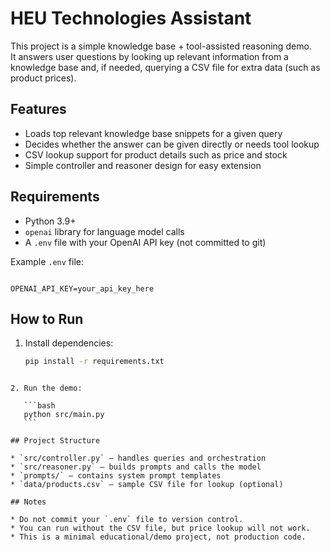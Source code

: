# HEU Technologies Assistant

This project is a simple knowledge base + tool-assisted reasoning demo.  
It answers user questions by looking up relevant information from a knowledge base and, if needed, querying a CSV file for extra data (such as product prices).

## Features
- Loads top relevant knowledge base snippets for a given query
- Decides whether the answer can be given directly or needs tool lookup
- CSV lookup support for product details such as price and stock
- Simple controller and reasoner design for easy extension

## Requirements
- Python 3.9+
- `openai` library for language model calls
- A `.env` file with your OpenAI API key (not committed to git)

Example `.env` file:
```

OPENAI_API_KEY=your_api_key_here

````

## How to Run
1. Install dependencies:
   ```bash
   pip install -r requirements.txt
````

2. Run the demo:

   ```bash
   python src/main.py
   ```

## Project Structure

* `src/controller.py` – handles queries and orchestration
* `src/reasoner.py` – builds prompts and calls the model
* `prompts/` – contains system prompt templates
* `data/products.csv` – sample CSV file for lookup (optional)

## Notes

* Do not commit your `.env` file to version control.
* You can run without the CSV file, but price lookup will not work.
* This is a minimal educational/demo project, not production code. 